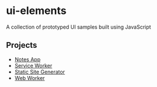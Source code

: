 # ui-elements

A collection of prototyped UI samples built using JavaScript

## Projects

- [Notes App](/notes-app)
- [Service Worker](/service-worker)
- [Static Site Generator](/static-site-generator)
- [Web Worker](/web-worker)
